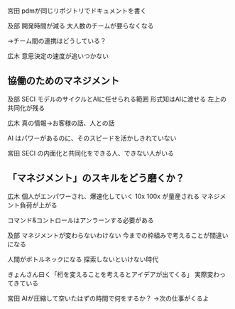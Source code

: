 ## 
宮田
pdmが同じリポジトリでドキュメントを書く


及部
開発時間が減る
大人数のチームが要らなくなる

→チーム間の連携はどうしている？

広木
意思決定の速度が追いつかない



## 協働のためのマネジメント
及部
SECI モデルのサイクルとAIに任せられる範囲
形式知はAIに渡せる
左上の共同化が残る

広木
真の情報→お客様の話、人との話

AI はパワーがあるのに、そのスピードを活かしきれていない


宮田
SECI の内面化と共同化をできる人、できない人がいる



## 「マネジメント」のスキルをどう磨くか？
広木
個人がエンパワーされ、爆速化していく
10x 100x が量産される
マネジメント負荷が上がる

コマンド&コントロールはアンラーンする必要がある


及部
マネジメントが変わらないわけない
今までの枠組みで考えることが間違いになる

人間がボトルネックになる
探索しないといけない時代

きょんさん曰く「桁を変えることを考えるとアイデアが出てくる」
実際変わってきている


宮田
AIが圧縮して空いたはずの時間で何をするか？
→次の仕事がくるよ







